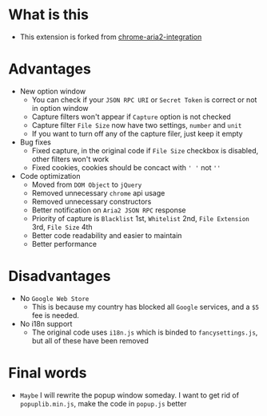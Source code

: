 # What is this

- This extension is forked from [chrome-aria2-integration](https://github.com/robbielj/chrome-aria2-integration)

# Advantages

- New option window
  - You can check if your `JSON RPC URI` or `Secret Token` is correct or not in option window
  - Capture filters won't appear if `Capture` option is not checked
  - Capture filter `File Size` now have two settings, `number` and `unit`
  - If you want to turn off any of the capture filer, just keep it empty
- Bug fixes
  - Fixed capture, in the original code if `File Size` checkbox is disabled, other filters won't work
  - Fixed cookies, cookies should be concact with `' '` not `''`
- Code optimization
  - Moved from `DOM Object` to `jQuery`
  - Removed unnecessary `chrome` api usage
  - Removed unnecessary constructors
  - Better notification on `Aria2 JSON RPC` response
  - Priority of capture is `Blacklist` 1st, `Whitelist` 2nd, `File Extension` 3rd, `File Size` 4th
  - Better code readability and easier to maintain
  - Better performance

# Disadvantages

- No `Google Web Store`
  - This is because my country has blocked all `Google` services, and a `$5` fee is needed.
- No i18n support
  - The original code uses `i18n.js` which is binded to `fancysettings.js`, but all of these have been removed

# Final words

- `Maybe` I will rewrite the popup window someday. I want to get rid of `popuplib.min.js`, make the code in `popup.js` better
